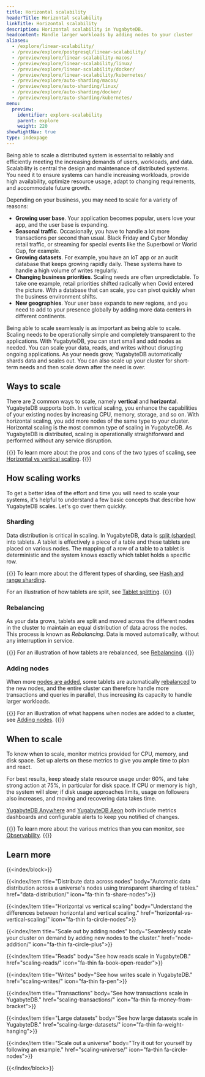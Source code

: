 ```yaml
---
title: Horizontal scalability
headerTitle: Horizontal scalability
linkTitle: Horizontal scalability
description: Horizontal scalability in YugabyteDB.
headcontent: Handle larger workloads by adding nodes to your cluster
aliases:
  - /explore/linear-scalability/
  - /preview/explore/postgresql/linear-scalability/
  - /preview/explore/linear-scalability-macos/
  - /preview/explore/linear-scalability/linux/
  - /preview/explore/linear-scalability/docker/
  - /preview/explore/linear-scalability/kubernetes/
  - /preview/explore/auto-sharding/macos/
  - /preview/explore/auto-sharding/linux/
  - /preview/explore/auto-sharding/docker/
  - /preview/explore/auto-sharding/kubernetes/
menu:
  preview:
    identifier: explore-scalability
    parent: explore
    weight: 220
showRightNav: true
type: indexpage
---
```


Being able to scale a distributed system is essential to reliably and efficiently meeting the increasing demands of users, workloads, and data. Scalability is central the design and maintenance of distributed systems. You need it to ensure systems can handle increasing workloads, provide high availability, optimize resource usage, adapt to changing requirements, and accommodate future growth.

Depending on your business, you may need to scale for a variety of reasons:

- **Growing user base**. Your application becomes popular, users love your app, and the user base is expanding.
- **Seasonal traffic**. Occasionally, you have to handle a lot more transactions per second than usual. Black Friday and Cyber Monday retail traffic, or streaming for special events like the Superbowl or World Cup, for example.
- **Growing datasets**. For example, you have an IoT app or an audit database that keeps growing rapidly daily. These systems have to handle a high volume of writes regularly.
- **Changing business priorities**. Scaling needs are often unpredictable. To take one example, retail priorities shifted radically when Covid entered the picture. With a database that can scale, you can pivot quickly when the business environment shifts.
- **New geographies**. Your user base expands to new regions, and you need to add to your presence globally by adding more data centers in different continents.

Being able to scale seamlessly is as important as being able to scale. Scaling needs to be operationally simple and completely transparent to the applications. With YugabyteDB, you can start small and add nodes as needed. You can scale your data, reads, and writes without disrupting ongoing applications. As your needs grow, YugabyteDB automatically shards data and scales out. You can also scale up your cluster for short-term needs and then scale down after the need is over.

## Ways to scale

There are 2 common ways to scale, namely **vertical** and **horizontal**. YugabyteDB supports both. In vertical scaling, you enhance the capabilities of your existing nodes by increasing CPU, memory, storage, and so on. With horizontal scaling, you add more nodes of the same type to your cluster. Horizontal scaling is the most common type of scaling in YugabyteDB. As YugabyteDB is distributed, scaling is operationally straightforward and performed without any service disruption.

{{<lead link="./horizontal-vs-vertical-scaling">}}
To learn more about the pros and cons of the two types of scaling, see [Horizontal vs vertical scaling](./horizontal-vs-vertical-scaling).
{{</lead>}}

## How scaling works

To get a better idea of the effort and time you will need to scale your systems, it's helpful to understand a few basic concepts that describe how YugabyteDB scales. Let's go over them quickly.

### Sharding

Data distribution is critical in scaling. In YugabyteDB, data is [split (sharded)](./data-distribution/) into tablets. A tablet is effectively a piece of a table and these tablets are placed on various nodes. The mapping of a row of a table to a tablet is deterministic and the system knows exactly which tablet holds a specific row.

{{<lead>}}
To learn more about the different types of sharding, see [Hash and range sharding](../../architecture/docdb-sharding/sharding/).

For an illustration of how tablets are split, see [Tablet splitting](./data-distribution/#tablet-splitting).
{{</lead>}}

### Rebalancing

As your data grows, tablets are split and moved across the different nodes in the cluster to maintain an equal distribution of data across the nodes. This process is known as _Rebalancing_. Data is moved automatically, without any interruption in service.

{{<lead link="./data-distribution/#rebalancing">}}
For an illustration of how tablets are rebalanced, see [Rebalancing](./data-distribution/#rebalancing).
{{</lead>}}

### Adding nodes

When more [nodes are added](./node-addition), some tablets are automatically [rebalanced](./data-distribution/#rebalancing) to the new nodes, and the entire cluster can therefore handle more transactions and queries in parallel, thus increasing its capacity to handle larger workloads.

{{<lead link="node-addition/">}}
For an illustration of what happens when nodes are added to a cluster, see [Adding nodes](node-addition/).
{{</lead>}}

## When to scale

To know when to scale, monitor metrics provided for CPU, memory, and disk space. Set up alerts on these metrics to give you ample time to plan and react.

For best results, keep steady state resource usage under 60%, and take strong action at 75%, in particular for disk space. If CPU or memory is high, the system will slow; if disk usage approaches limits, usage on followers also increases, and moving and recovering data takes time.

[YugabyteDB Anywhere](../../yugabyte-platform/alerts-monitoring/) and [YugabyteDB Aeon](../../yugabyte-cloud/cloud-monitor/) both include metrics dashboards and configurable alerts to keep you notified of changes.

{{<lead link="../observability">}}
To learn more about the various metrics than you can monitor, see [Observability](../observability).
{{</lead>}}

## Learn more

{{<index/block>}}

  {{<index/item
    title="Distribute data across nodes"
    body="Automatic data distribution across a universe's nodes using transparent sharding of tables."
    href="data-distribution/"
    icon="fa-thin fa-share-nodes">}}

  {{<index/item
    title="Horizontal vs vertical scaling"
    body="Understand the differences between horizontal and vertical scaling."
    href="horizontal-vs-vertical-scaling/"
    icon="fa-thin fa-circle-nodes">}}

  {{<index/item
    title="Scale out by adding nodes"
    body="Seamlessly scale your cluster on demand by adding new nodes to the cluster."
    href="node-addition/"
    icon="fa-thin fa-circle-plus">}}

  {{<index/item
    title="Reads"
    body="See how reads scale in YugabyteDB."
    href="scaling-reads/"
    icon="fa-thin fa-book-open-reader">}}

  {{<index/item
    title="Writes"
    body="See how writes scale in YugabyteDB."
    href="scaling-writes/"
    icon="fa-thin fa-pen">}}

  {{<index/item
    title="Transactions"
    body="See how transactions scale in YugabyteDB."
    href="scaling-transactions/"
    icon="fa-thin fa-money-from-bracket">}}

  {{<index/item
    title="Large datasets"
    body="See how large datasets scale in YugabyteDB."
    href="scaling-large-datasets/"
    icon="fa-thin fa-weight-hanging">}}

  {{<index/item
    title="Scale out a universe"
    body="Try it out for yourself by following an example."
    href="scaling-universe/"
    icon="fa-thin fa-circle-nodes">}}

{{</index/block>}}
